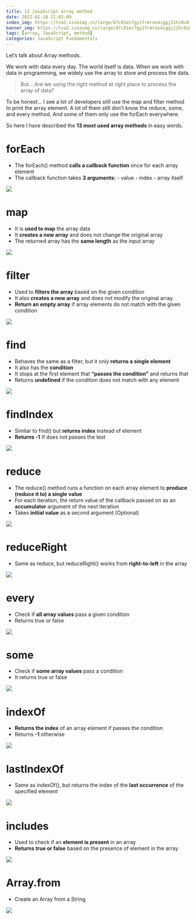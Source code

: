 ```yaml
---
title: 13 JavaScript array method
date: 2022-02-10 21:03:09
index_img: https://tva2.sinaimg.cn/large/87c01ec7gy1frmroo4iggj21hc0u0th9.jpg
banner_img: https://tva2.sinaimg.cn/large/87c01ec7gy1frmroo4iggj21hc0u0th9.jpg
tags: [array, JavaScript, method]
categories: JavaScript Fundamentals
---
```


Let’s talk about Array methods.

We work with data every day. The world itself is data. When we work with data in programming, we widely use the array to store and process the data.

> But… Are we using the right method at right place to process the array of data?

To be honest… I see a lot of developers still use the map and filter method to print the array element. A lot of them still don’t know the reduce, some, and every method. And some of them only use the forEach everywhere.

So here I have described the **13 most used array methods** in easy words.

# forEach

- The forEach() method **calls a callback function** once for each array element
- The callback function takes **3 arguments:**
  \- value
  \- index
  \- array itself

![](https://cdn.jsdelivr.net/gh/zio7711/blog-pic/20220210210804.png)

# map

- It is **used to map** the array data
- It **creates a new array** and does not change the original array
- The returned array has the **same length** as the input array

![](https://cdn.jsdelivr.net/gh/zio7711/blog-pic/20220210210835.png)

# filter

- Used to **filters the array** based on the given condition
- It also **creates a new array** and does not modify the original array.
- **Return an empty array** if array elements do not match with the given condition

![](https://cdn.jsdelivr.net/gh/zio7711/blog-pic/20220210210859.png)

# find

- Behaves the same as a filter, but it only **returns a single element**
- It also has the **condition**
- It stops at the first element that **“passes the condition”** and returns that
- Returns **undefined** if the condition does not match with any element

![](https://cdn.jsdelivr.net/gh/zio7711/blog-pic/20220210211206.png)

# findIndex

- Similar to find() but **returns index** instead of element
- **Returns -1** If does not passes the test

![](https://cdn.jsdelivr.net/gh/zio7711/blog-pic/20220210211237.png)

# reduce

- The reduce() method runs a function on each array element to **produce (reduce it to) a single value**
- For each iteration, the return value of the callback passed on as an **accumulator** argument of the next iteration
- Takes **initial value** as a second argument (Optional)

![](https://cdn.jsdelivr.net/gh/zio7711/blog-pic/20220210211253.png)

# reduceRight

- Same as reduce, but reduceRight() works from **right-to-left** in the array

![](https://cdn.jsdelivr.net/gh/zio7711/blog-pic/20220210211313.png)

# every

- Check if **all array values** pass a given condition
- Returns true or false

![](https://cdn.jsdelivr.net/gh/zio7711/blog-pic/20220210211656.png)

# some

- Check if **some array values** pass a condition
- It returns true or false

![](https://cdn.jsdelivr.net/gh/zio7711/blog-pic/20220210211704.png)

# indexOf

- **Returns the index** of an array element if passes the condition
- Returns **-1** otherwise

![](https://cdn.jsdelivr.net/gh/zio7711/blog-pic/20220210211519.png)

# lastIndexOf

- Same as indexOf(), but returns the index of the **last occurrence** of the specified element

![](https://cdn.jsdelivr.net/gh/zio7711/blog-pic/20220210211541.png)

# includes

- Used to check if an **element is present** in an array
- **Returns true or false** based on the presence of element in the array

![](https://cdn.jsdelivr.net/gh/zio7711/blog-pic/20220210211603.png)

# Array.from

- Create an Array from a String

![](https://cdn.jsdelivr.net/gh/zio7711/blog-pic/20220210211624.png)
